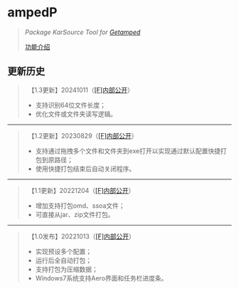 # ampedP
>*Package KarSource Tool for [Getamped](http://bfo.sdo.com/)*
>
>[功能介绍](README.md)
## 更新历史
>　【1.3更新】20241011（[[F]内部公开](http://t.fenchuan8.com/XnS3eAS)）
>* 支持识别64位文件长度；
>* 优化文件或文件夹读写逻辑。
>
---
>　【1.2更新】20230829（[[F]内部公开](http://t.fenchuan8.com/XnS3eAS)）
>* 支持通过拖拽多个文件和文件夹到exe打开以实现通过默认配置快捷打包到原路径；
>* 使用快捷打包结束后自动关闭程序。
>
---
>　【1.1更新】20221204（[[F]内部公开](http://t.fenchuan8.com/XnS3eAS)）
>* 增加支持打包omd、ssoa文件；
>* 可直接从jar、zip文件打包。
>
---
>　【1.0发布】20221013（[[F]内部公开](http://t.fenchuan8.com/XnS3eAS)）
>* 实现预设多个配置；
>* 运行后全自动打包；
>* 支持打包为压缩数据；
>* Windows7系统支持Aero界面和任务栏进度条。
